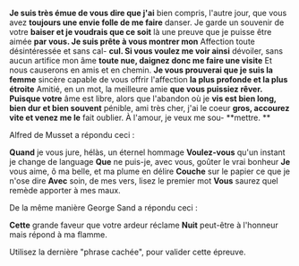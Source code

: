 **Je suis très émue de vous dire que j'ai**
bien compris, l'autre jour, que vous avez
**toujours une envie folle de me faire**
danser. Je garde un souvenir de votre
**baiser et je voudrais que ce soit**
là une preuve que je puisse être aimée
**par vous. Je suis prête à vous montrer mon**
Affection toute désintéressée et sans cal-
**cul. Si vous voulez me voir ainsi**
dévoiler, sans aucun artifice mon âme
**toute nue, daignez donc me faire une visite**
Et nous causerons en amis et en chemin.
**Je vous prouverai que je suis la femme**
sincère capable de vous offrir l'affection
**la plus profonde et la plus étroite**
Amitié, en un mot, la meilleure amie
**que vous puissiez rêver. Puisque votre**
âme est libre, alors que l'abandon où je
**vis est bien long, bien dur et bien souvent**
pénible, ami très cher, j'ai le coeur
**gros, accourez vite et venez me le**
fait oublier. À l'amour, je veux me sou-
**mettre. **

Alfred de Musset a répondu ceci :

**Quand** je vous jure, hélàs, un éternel hommage
**Voulez-vous** qu'un instant je change de language
**Que** ne puis-je, avec vous, goûter le vrai bonheur
**Je** vous aime, ô ma belle, et ma plume en délire
**Couche** sur le papier ce que je n'ose dire
**Avec** soin, de mes vers, lisez le premier mot
**Vous** saurez quel remède apporter à mes maux.


De la même manière George Sand a répondu ceci :

**Cette** grande faveur que votre ardeur réclame
**Nuit** peut-être à l'honneur mais répond à ma flamme.

Utilisez la dernière "phrase cachée", pour valider cette épreuve.